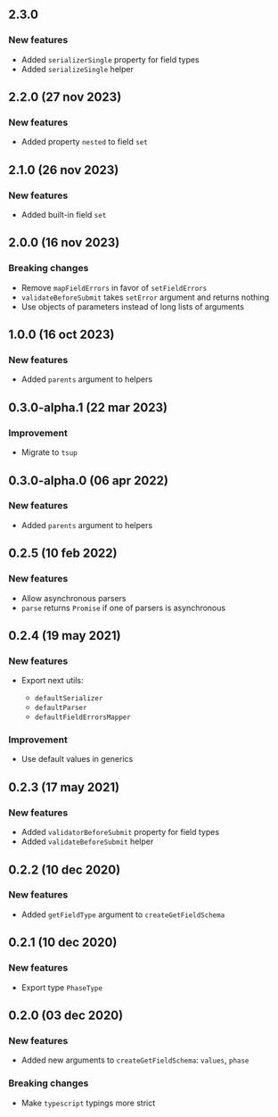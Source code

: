 ## 2.3.0

### New features

- Added `serializerSingle` property for field types
- Added `serializeSingle` helper 

## 2.2.0 (27 nov 2023)

### New features

- Added property `nested` to field `set`

## 2.1.0 (26 nov 2023)

### New features

- Added built-in field `set`

## 2.0.0 (16 nov 2023)

### Breaking changes

- Remove `mapFieldErrors` in favor of `setFieldErrors`
- `validateBeforeSubmit` takes `setError` argument and returns nothing
- Use objects of parameters instead of long lists of arguments

## 1.0.0 (16 oct 2023)

### New features

- Added `parents` argument to helpers

## 0.3.0-alpha.1 (22 mar 2023)

### Improvement

- Migrate to `tsup`

## 0.3.0-alpha.0 (06 apr 2022)

### New features

- Added `parents` argument to helpers

## 0.2.5 (10 feb 2022)

### New features

- Allow asynchronous parsers
- `parse` returns `Promise` if one of parsers is asynchronous

## 0.2.4 (19 may 2021)

### New features

- Export next utils:

  - `defaultSerializer`
  - `defaultParser`
  - `defaultFieldErrorsMapper`

### Improvement

- Use default values in generics

## 0.2.3 (17 may 2021)

### New features

- Added `validatorBeforeSubmit` property for field types
- Added `validateBeforeSubmit` helper

## 0.2.2 (10 dec 2020)

### New features

- Added `getFieldType` argument to `createGetFieldSchema`

## 0.2.1 (10 dec 2020)

### New features

- Export type `PhaseType`

## 0.2.0 (03 dec 2020)

### New features

- Added new arguments to `createGetFieldSchema`: `values`, `phase`

### Breaking changes

- Make `typescript` typings more strict
